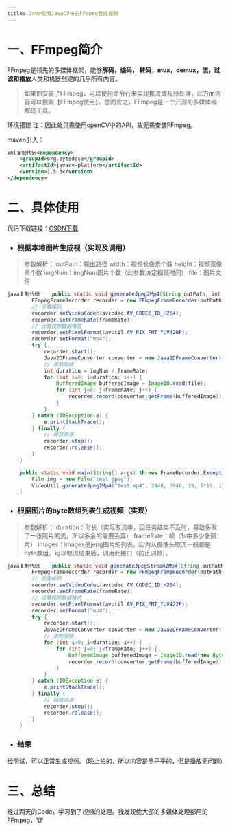 ```yaml
---
title: Java使用JavaCV中的FFmpeg合成视频
---
```

# 一、FFmpeg简介

FFmpeg是领先的多媒体框架，能够**解码，编码， 转码，mux，demux，流，过滤和播放**人类和机器创建的几乎所有内容。

> 如果你安装了FFmpeg，可以使用命令行来实现推流或视频处理，此方面内容可以搜索【FFmpeg使用】。总而言之，FFmpeg是一个开源的多媒体编解码工具。

环境搭建 注：因此处只需使用openCV中的API，故无需安装FFmpeg。

maven引入：

```xml
xml复制代码<dependency>
    <groupId>org.bytedeco</groupId>
    <artifactId>javacv-platform</artifactId>
    <version>1.5.3</version>
</dependency>
```

# 二、具体使用

代码下载链接：[CSDN下载](https://link.juejin.cn?target=https%3A%2F%2Fdownload.csdn.net%2Fdownload%2Fweixin_38500202%2F13188001)

- ### 根据本地图片生成视（实现及调用）

> 参数解析：
>  outPath：输出路径
>  width：视频长像素个数
>  height：视频宽像素个数
>  imgNum：imgNum图片个数（此参数决定视频时间）
>  file：图片文件

```java
java复制代码    public static void generateJpeg2Mp4(String outPath, int width, int height, int frameRate, int imgNum, File file) throws FrameRecorder.Exception {
        FFmpegFrameRecorder recorder = new FFmpegFrameRecorder(outPath, width, height);
        // 设置编码
        recorder.setVideoCodec(avcodec.AV_CODEC_ID_H264);
        recorder.setFrameRate(frameRate);
        // 设置视频数据格式
        recorder.setPixelFormat(avutil.AV_PIX_FMT_YUV420P);
        recorder.setFormat("mp4");
        try {
            recorder.start();
            Java2DFrameConverter converter = new Java2DFrameConverter();
            // 录制视频
            int duration = imgNum / frameRate;
            for (int i=0; i<duration; i++) {
                BufferedImage bufferedImage = ImageIO.read(file);
                for (int j=0; j<frameRate; j++) {
                    recorder.record(converter.getFrame(bufferedImage));
                }
            }
        } catch (IOException e) {
            e.printStackTrace();
        } finally {
            // 释放资源
            recorder.stop();
            recorder.release();
        }
    }

    public static void main(String[] args) throws FrameRecorder.Exception {
        File img = new File("test.jpeg");
        VideoUtil.generateJpeg2Mp4("test.mp4", 2448, 2048, 19, 5*19, img);
    }
```

- ### 根据图片的byte数组列表生成视频（实现）

> 参数解析：
>  duration：时长（实际取流中，因任务结束不及时，导致多取了一张照片的流，所以多余的需要丢弃）
>  frameRate：帧（1s中多少张照片）
>  images：images是jepg图片的列表。因为从摄像头取流一般都是byte数组，可以取流结束后，调用此接口（防止调帧）。

```java
java复制代码    public static void generateJpegStream2Mp4(String outPath, int width, int height, int duration, int frameRate, List<byte[]> images) throws FrameRecorder.Exception {
        FFmpegFrameRecorder recorder = new FFmpegFrameRecorder(outPath, width, height);
        // 设置编码
        recorder.setVideoCodec(avcodec.AV_CODEC_ID_H264);
        recorder.setFrameRate(frameRate);
        // 设置视频数据格式
        recorder.setPixelFormat(avutil.AV_PIX_FMT_YUV422P);
        recorder.setFormat("mp4");
        try {
            recorder.start();
            Java2DFrameConverter converter = new Java2DFrameConverter();
            // 录制视频
            for (int i=0; i<duration; i++) {
                for (int j=0; j<frameRate; j++) {
                    BufferedImage bufferedImage = ImageIO.read(new ByteArrayInputStream(images.get(i*frameRate + j)));
                    recorder.record(converter.getFrame(bufferedImage));
                }
            }
        } catch (IOException e) {
            e.printStackTrace();
        } finally {
            // 释放资源
            recorder.stop();
            recorder.release();
        }
    }
```

- ### 结果

经测试，可以正常生成视频。（晚上拍的，所以内容是黑乎乎的，但是播放无问题）

# 三、总结

经过两天的Code，学习到了视频的处理。我发现绝大部的多媒体处理都用的FFmpeg，🐮

